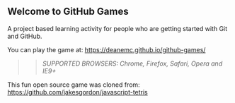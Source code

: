 ## Welcome to GitHub Games

A project based learning activity for people who are getting started with Git and GitHub.

You can play the game at: https://deanemc.github.io/github-games/

>> _*SUPPORTED BROWSERS*: Chrome, Firefox, Safari, Opera and IE9+_

This fun open source game was cloned from: https://github.com/jakesgordon/javascript-tetris
